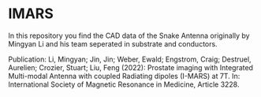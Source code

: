 # IMARS

In this repository you find the CAD data of the Snake Antenna originally by Mingyan Li and his team seperated in substrate and conductors.

Publication: Li, Mingyan; Jin, Jin; Weber, Ewald; Engstrom, Craig; Destruel, Aurelien; Crozier, Stuart; Liu, Feng (2022): Prostate imaging with Integrated Multi-modal Antenna with coupled Radiating dipoles (I-MARS) at 7T. In: International Society of Magnetic Resonance in Medicine, Article 3228.
